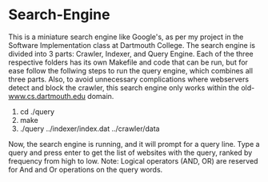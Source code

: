 # Search-Engine

This is a miniature search engine like Google's, as per my project in the Software Implementation class at Dartmouth College.
The search engine is divided into 3 parts: Crawler, Indexer, and Query Engine.
Each of the three respective folders has its own Makefile and code that can be run,
but for ease follow the follwing steps to run the query engine, which combines all three parts.
Also, to avoid unnecessary complications where webservers detect and block the crawler, this search engine only works within the old-www.cs.dartmouth.edu domain.

1. cd ./query
2. make
3. ./query ../indexer/index.dat ../crawler/data

Now, the search engine is running, and it will prompt for a query line.
Type a query and press enter to get the list of websites with the query, ranked by frequency from high to low.
Note: Logical operators (AND, OR) are reserved for And and Or operations on the query words.
